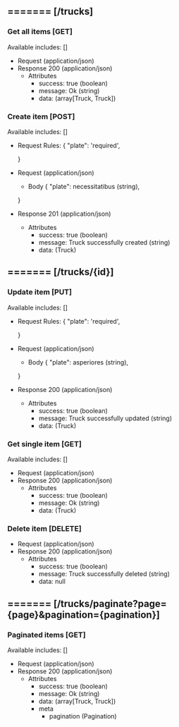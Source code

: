 ## ======= [/trucks]

### Get all items [GET]
Available includes: []
+ Request (application/json)
    <!-- include(request/header.md) -->
+ Response 200 (application/json)
    + Attributes         
        + success: true (boolean)
        + message: Ok (string)
        + data: (array[Truck, Truck])

<!-- include(response/401.md) -->
<!-- include(response/500.md) -->
### Create item [POST]
Available includes: []
+ Request Rules:
    {
        "plate": 'required',

    }
+ Request (application/json)
    <!-- include(request/header.md) -->
    + Body
    {
            "plate": necessitatibus (string),

    }
+ Response 201 (application/json)
    + Attributes         
        + success: true (boolean)
        + message: Truck successfully created (string)
        + data: (Truck)

<!-- include(response/401.md) -->
<!-- include(response/422.md) -->
<!-- include(response/500.md) -->

## ======= [/trucks/{id}]
### Update item [PUT]
Available includes: []
<!-- include(parameters/id.md) -->
+ Request Rules:
    {
        "plate": 'required',

    }
+ Request (application/json)
    <!-- include(request/header.md) -->
    + Body
    {
            "plate": asperiores (string),

    }
+ Response 200 (application/json)
    + Attributes         
        + success: true (boolean)
        + message: Truck successfully updated (string)
        + data: (Truck)

<!-- include(response/401.md) -->
<!-- include(response/404.md) -->
<!-- include(response/422.md) -->
<!-- include(response/500.md) -->
### Get single item [GET]
Available includes: []
<!-- include(parameters/id.md) -->
+ Request (application/json)
    <!-- include(request/header.md) -->
+ Response 200 (application/json)
    + Attributes         
        + success: true (boolean)
        + message: Ok (string)
        + data: (Truck)

<!-- include(response/401.md) -->
<!-- include(response/404.md) -->
<!-- include(response/500.md) -->
### Delete item [DELETE]
<!-- include(parameters/id.md) -->
+ Request (application/json)
    <!-- include(request/header.md) -->    
+ Response 200 (application/json)
    + Attributes         
        + success: true (boolean)
        + message: Truck successfully deleted (string)
        + data: null

<!-- include(response/401.md) -->
<!-- include(response/404.md) -->
<!-- include(response/500.md) -->

## ======= [/trucks/paginate?page={page}&pagination={pagination}]
### Paginated items [GET]
Available includes: []
<!-- include(parameters/pagination.md) -->
+ Request (application/json)
    <!-- include(request/header.md) -->
+ Response 200 (application/json)
    + Attributes         
        + success: true (boolean)
        + message: Ok (string)
        + data: (array[Truck, Truck])
        + meta
            + pagination (Pagination)

<!-- include(response/401.md) -->
<!-- include(response/500.md) -->


